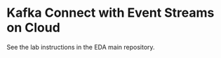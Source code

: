 # Kafka Connect with Event Streams on Cloud

See the lab instructions in the EDA main repository.


